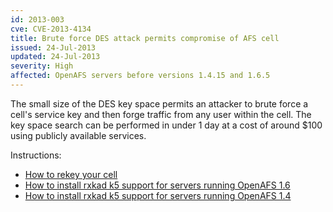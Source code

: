 ```yaml
---
id: 2013-003
cve: CVE-2013-4134
title: Brute force DES attack permits compromise of AFS cell
issued: 24-Jul-2013
updated: 24-Jul-2013
severity: High
affected: OpenAFS servers before versions 1.4.15 and 1.6.5
---
```


The small size of the DES key space permits an attacker to brute force a
cell's service key and then forge traffic from any user within the cell.
The key space search can be performed in under 1 day at a cost of around
\$100 using publicly available services.

Instructions:
* [How to rekey your cell](/security/how-to-rekey.txt)
* [How to install rxkad k5 support for servers running OpenAFS 1.6](/security/install-rxkad-k5-1.6.txt)
* [How to install rxkad k5 support for servers running OpenAFS 1.4](/security/install-rxkad-k5-1.4.txt)
